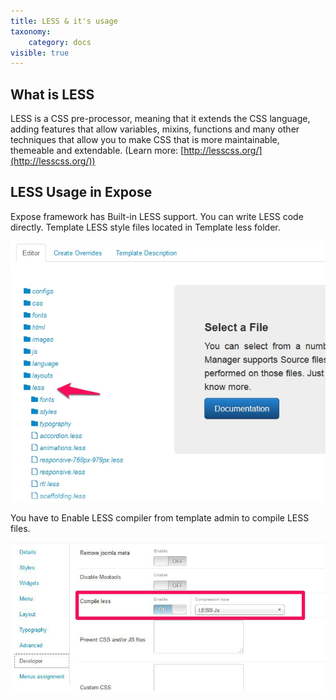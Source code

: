 ```yaml
---
title: LESS & it's usage
taxonomy:
    category: docs
visible: true
---
```


## What is LESS
LESS is a CSS pre-processor, meaning that it extends the CSS language, adding features that allow variables, mixins, functions and many other techniques that allow you to make CSS that is more maintainable, themeable and extendable. (Learn more: [http://lesscss.org/](http://lesscss.org/))

## LESS Usage in Expose
Expose framework has Built-in LESS support. You can write LESS code directly. Template LESS style files located in Template less folder.

![LESS folder](less-usage1.jpg)

You have to Enable LESS compiler from template admin to compile LESS files.

![LESS compiler](less-usage2.jpg)